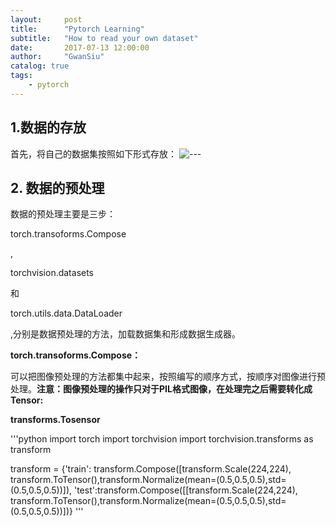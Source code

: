 ```yaml
---
layout:     post
title:      "Pytorch Learning"
subtitle:   "How to read your own dataset"
date:       2017-07-13 12:00:00
author:     "GwanSiu"
catalog: true
tags:
    - pytorch
---
```


## 1.数据的存放
首先，将自己的数据集按照如下形式存放：
![---][1]

## 2. 数据的预处理
数据的预处理主要是三步：<p>torch.transoforms.Compose</p>,<p>torchvision.datasets</p>和<p>torch.utils.data.DataLoader</p>,分别是数据预处理的方法，加载数据集和形成数据生成器。

**<p>torch.transoforms.Compose：</p>** 可以把图像预处理的方法都集中起来，按照编写的顺序方式，按顺序对图像进行预处理。**注意：图像预处理的操作只对于PIL格式图像，在处理完之后需要转化成Tensor:<p>transforms.Tosensor</p>**
'''python
import torch
import torchvision
import torchvision.transforms as transform

transform = {'train': transform.Compose([transform.Scale(224,224),
transform.ToTensor(),transform.Normalize(mean=(0.5,0.5,0.5),std=(0.5,0.5,0.5))]),
'test':transform.Compose([[transform.Scale(224,224),
transform.ToTensor(),transform.Normalize(mean=(0.5,0.5,0.5),std=(0.5,0.5,0.5))])}
'''

















[1]: http://static.zybuluo.com/GwanSiu/0hfowvav2axd1ggtjs0hdqpu/image.png

